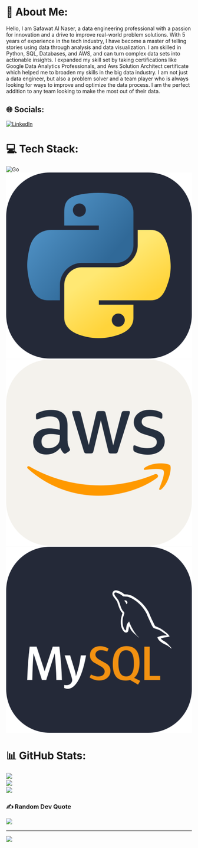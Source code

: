 # 💫 About Me:
Hello, I am Safawat Al Naser, a data engineering professional with a passion for innovation and a drive to improve real-world problem solutions. With 5 years of experience in the tech industry, I have become a master of telling stories using data through analysis and data visualization. I am skilled in Python, SQL, Databases, and AWS, and can turn complex data sets into actionable insights. I expanded my skill set by taking certifications like Google Data Analytics Professionals, and Aws Solution Architect certificate which helped me to broaden my skills in the big data industry. I am not just a data engineer, but also a problem solver and a team player who is always looking for ways to improve and optimize the data process. I am the perfect addition to any team looking to make the most out of their data.


## 🌐 Socials:
[![LinkedIn](https://img.shields.io/badge/LinkedIn-%230077B5.svg?logo=linkedin&logoColor=white)](http://www.linkedin.com/in/safawat) 

# 💻 Tech Stack:
![Go](https://img.shields.io/badge/go-%23000000.svg?style=for-the-badge&logo=go&logoColor=white)![Python](https://github.com/tandpfun/skill-icons/blob/main/icons/Python-Dark.svg) ![AWS](https://github.com/tandpfun/skill-icons/blob/main/icons/AWS-Light.svg) ![MYSQL](https://github.com/tandpfun/skill-icons/blob/main/icons/MySQL-Dark.svg)


# 📊 GitHub Stats:
![](https://github-readme-stats.vercel.app/api?username=AymanSulaiman&theme=dark&hide_border=false&include_all_commits=false&count_private=false)<br/>
![](https://github-readme-streak-stats.herokuapp.com/?user=AymanSulaiman&theme=dark&hide_border=false)<br/>
![](https://github-readme-stats.vercel.app/api/top-langs/?username=AymanSulaiman&theme=dark&hide_border=false&include_all_commits=false&count_private=false&layout=compact)

### ✍️ Random Dev Quote
![](https://quotes-github-readme.vercel.app/api?type=horizontal&theme=radical)

---
[![](https://visitcount.itsvg.in/api?id=AymanSulaiman&icon=0&color=0)](https://visitcount.itsvg.in)

<!-- Proudly created with GPRM ( https://gprm.itsvg.in ) -->

